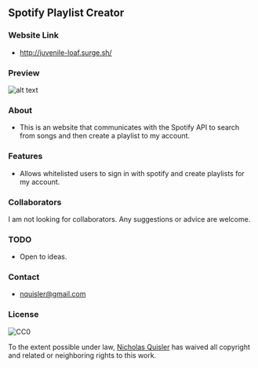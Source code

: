 ## Spotify Playlist Creator

### Website Link
- http://juvenile-loaf.surge.sh/

### Preview
![alt text](https://github.com/nicholasquisler/nicholasquisler.github.io/raw/main/images/Jamming.PNG)

### About
- This is an website that communicates with the Spotify API to search from songs and then create a playlist to my account.

### Features 
- Allows whitelisted users to sign in with spotify and create playlists for my account.

### Collaborators
I am not looking for collaborators. Any suggestions or advice are welcome.

### TODO
- Open to ideas.

### Contact
- nquisler@gmail.com

### License

![CC0](https://licensebuttons.net/p/zero/1.0/88x31.png)

To the extent possible under law, [Nicholas Quisler](https://nicholasquisler.github.io/) has waived all copyright and related or neighboring rights to this work.
